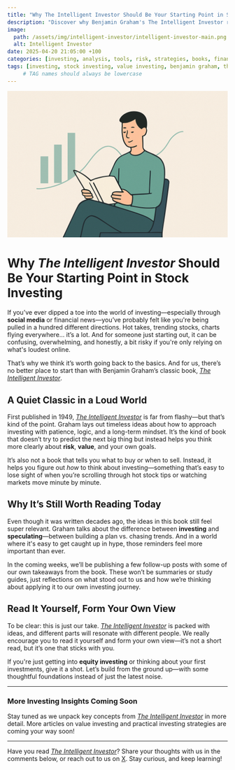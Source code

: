 ```yaml
---
title: "Why The Intelligent Investor Should Be Your Starting Point in Stock Investing"
description: "Discover why Benjamin Graham's The Intelligent Investor remains one of the best books for beginners in stock investing. Learn key takeaways and how to build a solid foundation in value investing."
image:
  path: /assets/img/intelligent-investor/intelligent-investor-main.png
  alt: Intelligent Investor
date: 2025-04-20 21:05:00 +100
categories: [investing, analysis, tools, risk, strategies, books, finance]
tags: [investing, stock investing, value investing, benjamin graham, the intelligent investor, investing books, beginner investing, book review]
     # TAG names should always be lowercase
---
```


![Desktop View](/assets/img/intelligent-investor/intelligent-investor-main.png)


# Why *The Intelligent Investor* Should Be Your Starting Point in Stock Investing

If you’ve ever dipped a toe into the world of investing—especially through **social media** or financial news—you’ve probably felt like you're being pulled in a hundred different directions. Hot takes, trending stocks, charts flying everywhere... it’s a lot. And for someone just starting out, it can be confusing, overwhelming, and honestly, a bit risky if you're only relying on what's loudest online.

That’s why we think it’s worth going back to the basics. And for us, there’s no better place to start than with Benjamin Graham’s classic book, [*The Intelligent Investor*](https://amzn.to/3S0AFX4).

## A Quiet Classic in a Loud World

First published in 1949, [*The Intelligent Investor*](https://amzn.to/3S0AFX4) is far from flashy—but that’s kind of the point. Graham lays out timeless ideas about how to approach investing with patience, logic, and a long-term mindset. It’s the kind of book that doesn’t try to predict the next big thing but instead helps you think more clearly about **risk**, **value**, and your own goals.

It’s also not a book that tells you what to buy or when to sell. Instead, it helps you figure out *how* to think about investing—something that’s easy to lose sight of when you’re scrolling through hot stock tips or watching markets move minute by minute.

## Why It’s Still Worth Reading Today

Even though it was written decades ago, the ideas in this book still feel super relevant. Graham talks about the difference between **investing** and **speculating**—between building a plan vs. chasing trends. And in a world where it's easy to get caught up in hype, those reminders feel more important than ever.

In the coming weeks, we’ll be publishing a few follow-up posts with some of our own takeaways from the book. These won’t be summaries or study guides, just reflections on what stood out to us and how we’re thinking about applying it to our own investing journey.

## Read It Yourself, Form Your Own View

To be clear: this is just our take. [*The Intelligent Investor*](https://amzn.to/3S0AFX4) is packed with ideas, and different parts will resonate with different people. We really encourage you to read it yourself and form your own view—it’s not a short read, but it’s one that sticks with you.

If you're just getting into **equity investing** or thinking about your first investments, give it a shot. Let’s build from the ground up—with some thoughtful foundations instead of just the latest noise.

---

### More Investing Insights Coming Soon

Stay tuned as we unpack key concepts from [*The Intelligent Investor*](https://amzn.to/3S0AFX4) in more detail. More articles on value investing and practical investing strategies are coming your way soon!

---

Have you read [*The Intelligent Investor*](https://amzn.to/3S0AFX4)? Share your thoughts with us in the comments below, or reach out to us on [X](https://twitter.com/yunoh_info). Stay curious, and keep learning!
